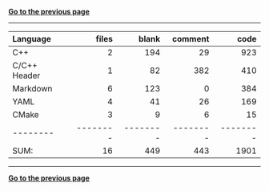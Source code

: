 [**Go to the previous page**](../../README.md)

----

Language|files|blank|comment|code
:-------|-------:|-------:|-------:|-------:
C++|2|194|29|923
C/C++ Header|1|82|382|410
Markdown|6|123|0|384
YAML|4|41|26|169
CMake|3|9|6|15
--------|--------|--------|--------|--------
SUM:|16|449|443|1901

----


[**Go to the previous page**](../../README.md)
